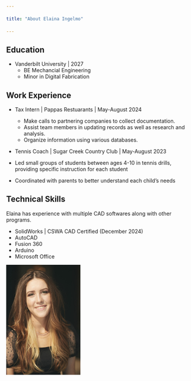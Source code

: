 ```yaml
---

title: "About Elaina Ingelmo"

---
```


## Education 

* Vanderbilt University | 2027
  * BE Mechancial Engineering
  * Minor in Digital Fabrication

## Work Experience

* Tax Intern | Pappas Restuarants | May-August 2024
  * Make calls to partnering companies to collect documentation.
  * Assist team members in updating records as well as research and analysis.
  * Organize information using various databases.

*  Tennis Coach | Sugar Creek Country Club | May-August 2023
  * Led small groups of students between ages 4-10 in tennis drills, providing specific instruction for each student
  * Coordinated with parents to better understand each child’s needs


## Technical Skills

Elaina has experience with multiple CAD softwares along with other programs.

* SolidWorks | CSWA CAD Certified (December 2024)
* AutoCAD
* Fusion 360
* Arduino
* Microsoft Office




<img src="/assets/img/Headshot.jpg" alt="Elaina Ingelmo" style="width:200px;"/>
